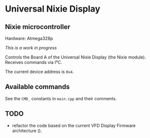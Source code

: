 Universal Nixie Display
=======================

Nixie microcontroller
---------------------

Hardware: Atmega328p

*This is a work in progress*

Controls the Board A of the Universal Nixie Display (the Nixie module).
Receives commands via I²C.

The current device address is `0x4`.

Available commands
------------------

See the `CMD_` constants in `main.cpp` and their comments.

TODO
----

- refactor the code based on the current VFD Display Firmware architecture ().